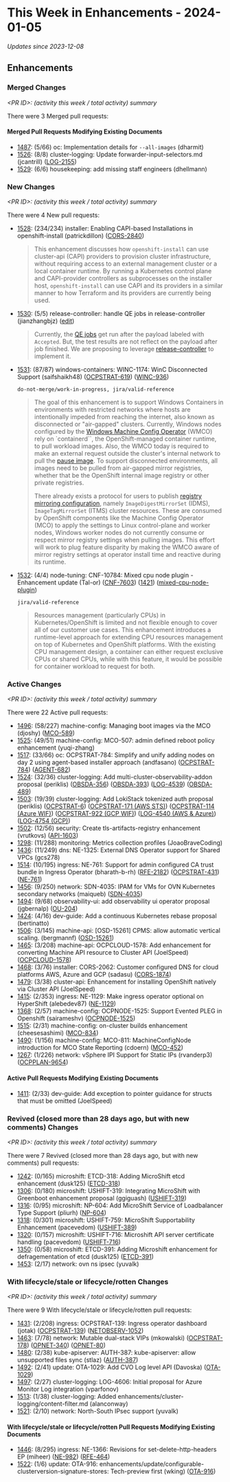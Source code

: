 # This Week in Enhancements - 2024-01-05

*Updates since 2023-12-08*


## Enhancements

### Merged Changes

*&lt;PR ID&gt;: (activity this week / total activity) summary*

There were 3 Merged pull requests:


#### Merged Pull Requests Modifying Existing Documents

- [1487](https://github.com/openshift/enhancements/pull/1487): (5/66) oc: Implementation details for `--all-images` (dharmit)
- [1526](https://github.com/openshift/enhancements/pull/1526): (8/8) cluster-logging: Update forwarder-input-selectors.md (jcantrill) ([LOG-2155](https://issues.redhat.com/browse/LOG-2155))
- [1529](https://github.com/openshift/enhancements/pull/1529): (6/6) housekeeping: add missing staff engineers (dhellmann)

### New Changes

*&lt;PR ID&gt;: (activity this week / total activity) summary*

There were 4 New pull requests:

- [1528](https://github.com/openshift/enhancements/pull/1528): (234/234) installer: Enabling CAPI-based Installations in openshift-install (patrickdillon) ([CORS-2840](https://issues.redhat.com/browse/CORS-2840))

  > This enhancement discusses how `openshift-install` can use
  > cluster-api (CAPI) providers to provision cluster infrastructure,
  > without requiring access to an external management cluster or a local container runtime.
  > By running a Kubernetes control plane and CAPI-provider controllers as
  > subprocesses on the installer host, `openshift-install` can use CAPI and its
  > providers in a similar manner to how Terraform and its providers are currently
  > being used.

- [1530](https://github.com/openshift/enhancements/pull/1530): (5/5) release-controller: handle QE jobs in release-controller (jianzhangbjz) ([edit](https://docs.google.com/document/d/1uTA_uspXcztcUWnSRtKtv_kaw076QgGroLLWHbdrSOU/edit))

  > Currently, the [QE jobs](https://github.com/openshift/release/tree/master/ci-operator/jobs/openshift/openshift-tests-private) get run after the payload labeled with `Accepted`. But, the test results are not reflect on the payload after job finished. We are proposing to leverage [release-controller](https://github.com/openshift/release-controller/tree/master) to implement it.

- [1531](https://github.com/openshift/enhancements/pull/1531): (87/87) windows-containers: WINC-1174: WinC Disconnected Support (saifshaikh48) ([OCPSTRAT-619](https://issues.redhat.com/browse/OCPSTRAT-619)) ([WINC-936](https://issues.redhat.com/browse/WINC-936))

  `do-not-merge/work-in-progress, jira/valid-reference`

  > The goal of this enhancement is to support Windows Containers in environments with restricted networks where
  > hosts are intentionally impeded from reaching the internet, also known as disconnected or "air-gapped" clusters.
  > Currently, Windows nodes configured by the [Windows Machine Config Operator](https://github.com/openshift/windows-machine-config-operator)
  > (WMCO) rely on `containerd``, the OpenShift-managed container runtime, to pull workload images. Also, the WMCO today
  > is required to make an external request outside the cluster's internal network to pull the [pause image](https://kubernetes.io/docs/concepts/windows/intro/#pause-container).
  > To support disconnected environments, all images need to be pulled from air-gapped mirror registries, whether that be
  > the OpenShift internal image registry or other private registries.
  >
  > There already exists a protocol for users to publish [registry mirroring configuration](https://docs.openshift.com/container-platform/4.14/openshift_images/image-configuration.html#images-configuration-registry-mirror_image-configuration),
  > namely `ImageDigestMirrorSet` (IDMS), `ImageTagMirrorSet` (ITMS) cluster resources.
  > These are consumed by OpenShift components like the Machine Config Operator (MCO) to apply the settings to Linux
  > control-plane and worker nodes, Windows worker nodes do not currently consume or respect mirror registry settings when
  > pulling images. This effort will work to plug feature disparity by making the WMCO aware of mirror registry settings at
  > operator install time and reactive during its runtime.

- [1532](https://github.com/openshift/enhancements/pull/1532): (4/4) node-tuning: CNF-10784: Mixed cpu node plugin - Enhancement update   (Tal-or) ([CNF-7603](https://issues.redhat.com/browse/CNF-7603)) ([1421](https://github.com/openshift/enhancements/pull/1421)) ([mixed-cpu-node-plugin](https://github.com/openshift-kni/mixed-cpu-node-plugin))

  `jira/valid-reference`

  > Resources management (particularly CPUs) in Kubernetes/OpenShift is limited and not flexible enough to cover all of
  > our customer use cases.
  > This enhancement introduces a runtime-level approach
  > for extending CPU resources management on top of Kubernetes and OpenShift platforms.
  > With the existing CPU management design, a container can either request exclusive CPUs or shared CPUs,
  > while with this feature, it would be possible for container workload to request for both.


### Active Changes

*&lt;PR ID&gt;: (activity this week / total activity) summary*

There were 22 Active pull requests:

- [1496](https://github.com/openshift/enhancements/pull/1496): (58/227) machine-config: Managing boot images via the MCO (djoshy) ([MCO-589](https://issues.redhat.com/browse/MCO-589))
- [1525](https://github.com/openshift/enhancements/pull/1525): (49/51) machine-config: MCO-507: admin defined reboot policy enhancement (yuqi-zhang)
- [1517](https://github.com/openshift/enhancements/pull/1517): (33/66) oc: OCPSTRAT-784: Simplify and unify adding nodes on day 2 using agent-based installer approach (andfasano) ([OCPSTRAT-784](https://issues.redhat.com/browse/OCPSTRAT-784)) ([AGENT-682](https://issues.redhat.com/browse/AGENT-682))
- [1524](https://github.com/openshift/enhancements/pull/1524): (32/36) cluster-logging: Add multi-cluster-observability-addon proposal (periklis) ([OBSDA-356](https://issues.redhat.com/browse/OBSDA-356)) ([OBSDA-393](https://issues.redhat.com/browse/OBSDA-393)) ([LOG-4539](https://issues.redhat.com/browse/LOG-4539)) ([OBSDA-489](https://issues.redhat.com/browse/OBSDA-489))
- [1503](https://github.com/openshift/enhancements/pull/1503): (19/39) cluster-logging: Add LokiStack tokenized auth proposal (periklis) ([OCPSTRAT-6](https://issues.redhat.com/browse/OCPSTRAT-6)) ([OCPSTRAT-171 (AWS STS)](https://issues.redhat.com/browse/OCPSTRAT-171 (AWS STS))) ([OCPSTRAT-114 (Azure WIF)](https://issues.redhat.com/browse/OCPSTRAT-114 (Azure WIF))) ([OCPSTRAT-922 (GCP WIF)](https://issues.redhat.com/browse/OCPSTRAT-922 (GCP WIF))) ([LOG-4540 (AWS & Azure)](https://issues.redhat.com/browse/LOG-4540 (AWS & Azure))) ([LOG-4754 (GCP)](https://issues.redhat.com/browse/LOG-4754 (GCP)))
- [1502](https://github.com/openshift/enhancements/pull/1502): (12/56) security: Create tls-artifacts-registry enhancement (vrutkovs) ([API-1603](https://issues.redhat.com/browse/API-1603))
- [1298](https://github.com/openshift/enhancements/pull/1298): (11/288) monitoring: Metrics collection profiles (JoaoBraveCoding)
- [1436](https://github.com/openshift/enhancements/pull/1436): (11/249) dns: NE-1325: External DNS Operator support for Shared VPCs (gcs278)
- [1514](https://github.com/openshift/enhancements/pull/1514): (10/195) ingress: NE-761: Support for admin configured CA trust bundle in Ingress Operator (bharath-b-rh) ([RFE-2182](https://issues.redhat.com/browse/RFE-2182)) ([OCPSTRAT-431](https://issues.redhat.com/browse/OCPSTRAT-431)) ([NE-761](https://issues.redhat.com/browse/NE-761))
- [1456](https://github.com/openshift/enhancements/pull/1456): (9/250) network: SDN-4035: IPAM for VMs for OVN Kubernetes secondary networks (maiqueb) ([SDN-4035](https://issues.redhat.com/browse/SDN-4035))
- [1494](https://github.com/openshift/enhancements/pull/1494): (9/68) observability-ui: add observability ui operator proposal (jgbernalp) ([OU-204](https://issues.redhat.com/browse/OU-204))
- [1424](https://github.com/openshift/enhancements/pull/1424): (4/16) dev-guide: Add a continuous Kubernetes rebase proposal (bertinatto)
- [1506](https://github.com/openshift/enhancements/pull/1506): (3/145) machine-api: [OSD-15261] CPMS: allow automatic vertical scaling. (bergmannf) ([OSD-15261](https://issues.redhat.com/browse/OSD-15261))
- [1465](https://github.com/openshift/enhancements/pull/1465): (3/208) machine-api: OCPCLOUD-1578: Add enhancement for converting Machine API resource to Cluster API (JoelSpeed) ([OCPCLOUD-1578](https://issues.redhat.com/browse/OCPCLOUD-1578))
- [1468](https://github.com/openshift/enhancements/pull/1468): (3/76) installer: CORS-2062: Customer configured DNS for cloud platforms AWS, Azure and GCP (sadasu) ([CORS-1874](https://issues.redhat.com/browse/CORS-1874))
- [1479](https://github.com/openshift/enhancements/pull/1479): (3/38) cluster-api: Enhancement for installing OpenShift natively via Cluster API (JoelSpeed)
- [1415](https://github.com/openshift/enhancements/pull/1415): (2/353) ingress: NE-1129: Make ingress operator optional on HyperShift (alebedev87) ([NE-1129](https://issues.redhat.com/browse/NE-1129))
- [1368](https://github.com/openshift/enhancements/pull/1368): (2/57) machine-config: OCPNODE-1525: Support Evented PLEG in Openshift (sairameshv) ([OCPNODE-1525](https://issues.redhat.com/browse/OCPNODE-1525))
- [1515](https://github.com/openshift/enhancements/pull/1515): (2/31) machine-config: on-cluster builds enhancement (cheesesashimi) ([MCO-834](https://issues.redhat.com/browse/MCO-834))
- [1490](https://github.com/openshift/enhancements/pull/1490): (1/156) machine-config: MCO-811: MachineConfigNode introduction for MCO State Reporting (cdoern) ([MCO-452](https://issues.redhat.com/browse/MCO-452))
- [1267](https://github.com/openshift/enhancements/pull/1267): (1/226) network: vSphere IPI Support for Static IPs (rvanderp3) ([OCPPLAN-9654](https://issues.redhat.com/browse/OCPPLAN-9654))

#### Active Pull Requests Modifying Existing Documents

- [1411](https://github.com/openshift/enhancements/pull/1411): (2/33) dev-guide: Add exception to pointer guidance for structs that must be omitted (JoelSpeed)

### Revived (closed more than 28 days ago, but with new comments) Changes

*&lt;PR ID&gt;: (activity this week / total activity) summary*

There were 7 Revived (closed more than 28 days ago, but with new comments) pull requests:

- [1242](https://github.com/openshift/enhancements/pull/1242): (0/165) microshift: ETCD-318: Adding MicroShift etcd enhancement (dusk125) ([ETCD-318](https://issues.redhat.com/browse/ETCD-318))
- [1306](https://github.com/openshift/enhancements/pull/1306): (0/180) microshift: USHIFT-319: Integrating MicroShift with Greenboot enhancement proposal (ggiguash) ([USHIFT-319](https://issues.redhat.com/browse/USHIFT-319))
- [1316](https://github.com/openshift/enhancements/pull/1316): (0/95) microshift: NP-604: Add MicroShift Service of Loadbalancer Type Support (pliurh) ([NP-604](https://issues.redhat.com/browse/NP-604))
- [1318](https://github.com/openshift/enhancements/pull/1318): (0/301) microshift: USHIFT-759: MicroShift Supportability Enhancement (pacevedom) ([USHIFT-389](https://issues.redhat.com/browse/USHIFT-389))
- [1320](https://github.com/openshift/enhancements/pull/1320): (0/157) microshift: USHIFT-716: Microshift API server certificate handling (pacevedom) ([USHIFT-716](https://issues.redhat.com/browse/USHIFT-716))
- [1350](https://github.com/openshift/enhancements/pull/1350): (0/58) microshift: ETCD-391: Adding Microshift enhancement for defragementation of etcd (dusk125) ([ETCD-391](https://issues.redhat.com/browse/ETCD-391))
- [1453](https://github.com/openshift/enhancements/pull/1453): (2/17) network: ovn ns ipsec (yuvalk)

### With lifecycle/stale or lifecycle/rotten Changes

*&lt;PR ID&gt;: (activity this week / total activity) summary*

There were 9 With lifecycle/stale or lifecycle/rotten pull requests:

- [1431](https://github.com/openshift/enhancements/pull/1431): (2/208) ingress: OCPSTRAT-139: Ingress operator dashboard (jotak) ([OCPSTRAT-139](https://issues.redhat.com/browse/OCPSTRAT-139)) ([NETOBSERV-1052](https://issues.redhat.com/browse/NETOBSERV-1052))
- [1463](https://github.com/openshift/enhancements/pull/1463): (7/78) network: Mutable dual-stack VIPs (mkowalski) ([OCPSTRAT-178](https://issues.redhat.com/browse/OCPSTRAT-178)) ([OPNET-340](https://issues.redhat.com/browse/OPNET-340)) ([OPNET-80](https://issues.redhat.com/browse/OPNET-80))
- [1480](https://github.com/openshift/enhancements/pull/1480): (2/38) kube-apiserver: AUTH-387: kube-apiserver: allow unsupported files sync (stlaz) ([AUTH-387](https://issues.redhat.com/browse/AUTH-387))
- [1492](https://github.com/openshift/enhancements/pull/1492): (2/41) update: OTA-1029: Add CVO Log level API (Davoska) ([OTA-1029](https://issues.redhat.com/browse/OTA-1029))
- [1497](https://github.com/openshift/enhancements/pull/1497): (2/27) cluster-logging: LOG-4606: Initial proposal for Azure Monitor Log integration (vparfonov)
- [1513](https://github.com/openshift/enhancements/pull/1513): (1/38) cluster-logging: Added enhancements/cluster-logging/content-filter.md (alanconway)
- [1521](https://github.com/openshift/enhancements/pull/1521): (2/10) network: North-South IPsec support (yuvalk)

#### With lifecycle/stale or lifecycle/rotten Pull Requests Modifying Existing Documents

- [1446](https://github.com/openshift/enhancements/pull/1446): (8/295) ingress: NE-1366: Revisions for set-delete-http-headers EP (miheer) ([NE-982](https://issues.redhat.com/browse/NE-982)) ([RFE-464](https://issues.redhat.com/browse/RFE-464))
- [1522](https://github.com/openshift/enhancements/pull/1522): (1/6) update: OTA-916: enhancements/update/configurable-clusterversion-signature-stores: Tech-preview first (wking) ([OTA-916](https://issues.redhat.com/browse/OTA-916))

